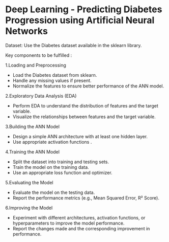 
# Deep Learning - Predicting Diabetes Progression using Artificial Neural Networks

Dataset:
Use the Diabetes dataset available in the sklearn library.

Key components to be fulfilled :

1.Loading and Preprocessing 
 * Load the Diabetes dataset from sklearn.
 * Handle any missing values if present.
 * Normalize the features to ensure better performance of the ANN model.
   
2.Exploratory Data Analysis (EDA)
  * Perform EDA to understand the distribution of features and the target variable.
  * Visualize the relationships between features and the target variable.

3.Building the ANN Model
  * Design a simple ANN architecture with at least one hidden layer.
  * Use appropriate activation functions .

4.Training the ANN Model
  * Split the dataset into training and testing sets.
  * Train the model on the training data.
  * Use an appropriate loss function and optimizer.
    
5.Evaluating the Model
  * Evaluate the model on the testing data.
  * Report the performance metrics (e.g., Mean Squared Error, R² Score).

6.Improving the Model
  * Experiment with different architectures, activation functions, or hyperparameters to improve the model performance.
  * Report the changes made and the corresponding improvement in performance.
